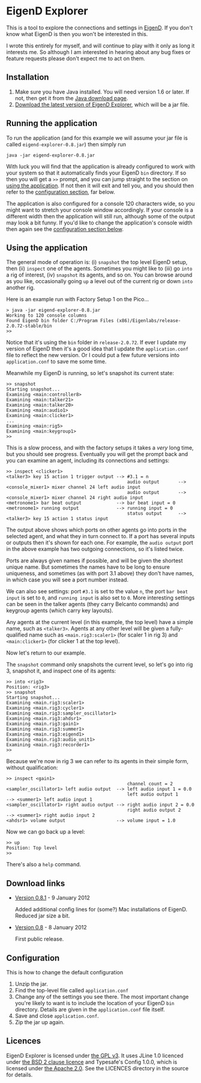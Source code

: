 # EigenD Explorer

This is a tool to explore the connections and settings in
[EigenD](http://www.eigenlabs.com/downloads/latest/std/). If you
don't know what EigenD is then you won't be interested in this.

I wrote this entirely for myself, and will continue to play with it only
as long it interests me. So although I am interested in hearing about any bug
fixes or feature requests please don't expect me to act on them.

## Installation

1. Make sure you have Java installed. You will need version 1.6 or later.
If not, then get it from the
[Java download page](http://www.java.com/en/download/index.jsp).
1. [Download the latest version of EigenD Explorer](#download-links), which will be a jar file.

## Running the application

To run the application (and for this example we will assume your jar
file is called `eigend-explorer-0.8.jar`) then simply run

    java -jar eigend-explorer-0.8.jar

With luck you will find that the application is already configured to work with
your system so that it automatically finds your EigenD `bin` directory.
If so then you will get a `>>` prompt, and you can jump straight to the
section on [using the application](#using-the-application).
If not then it will
exit and tell you, and you should then refer to the
[configuration section](#configuration), far below.

The application is also configured for a console 120 characters wide,
so you might want to stretch your console window accordingly. If your
console is a different width then the application will still run, although
some of the output may look a bit funny. If you'd like to change the
application's console width then again see the
[configuration section below](#configuration).

## Using the application

The general mode of operation is:
(i) `snapshot` the top level EigenD setup, then
(ii) `inspect` one of the agents.
Sometimes you might like to
(iii) go `into` a rig of interest,
(iv) `snapshot` its agents, and so on.
You can browse around as you like, occasionally going `up` a level
out of the current rig or down `into` another rig.

Here is an example run with Factory Setup 1 on the Pico...

    > java -jar eigend-explorer-0.8.jar
    Working to 120 console columns
    Found EigenD bin folder C:/Program Files (x86)/Eigenlabs/release-2.0.72-stable/bin
    >> 

Notice that it's using the `bin` folder in `release-2.0.72`. If ever I update my version
of EigenD then it's a good idea that I update the `application.conf` file to reflect the
new version. Or I could put a few future versions into `application.conf` to save me
some time.

Meanwhile my EigenD is running, so let's snapshot its current state:

    >> snapshot
    Starting snapshot...
    Examining <main:controller8>
    Examining <main:talker21>
    Examining <main:talker20>
    Examining <main:audio1>
    Examining <main:clicker1>
    ...
    Examining <main:rig5>
    Examining <main:keygroup1>
    >>

This is a slow process, and with the factory setups it takes a _very_ long time,
but you should see progress. Eventually you will get the prompt back and you can
examine an agent, including its connections and settings:

    >> inspect <clicker1>
    <talker3> key 15 action 1 trigger output --> #3.1 = n
                                                 audio output       --> <console_mixer1> mixer channel 24 left audio input
                                                 audio output       --> <console_mixer1> mixer channel 24 right audio input
    <metronome1> bar beat output             --> bar beat input = 0
    <metronome1> running output              --> running input = 0
                                                 status output      --> <talker3> key 15 action 1 status input

The output above shows which ports on other agents go into ports in the selected
agent, and what they in turn connect to. If a port has several inputs or
outputs then it's shown for each one. For example, the `audio output` port in the
above example has two outgoing connections, so it's listed twice.

Ports are always given names if possible,
and will be given the shortest unique name. But sometimes the names have to be long to
ensure uniqueness, and sometimes (as with port 3.1 above) they don't have names,
in which case you will see a port number instead.

We can also see settings:
port `#3.1` is set to the value `n`, the port `bar beat input` is set to `0`,
and `running input` is also set to `0`. More interesting settings can be seen
in the talker agents (they carry Belcanto commands) and keygroup agents (which
carry key layouts).

Any agents at the current level (in this example, the top level) have a simple
name, such as `<talker3>`. Agents at any other level will be given a fully-qualified
name such as `<main.rig3:scaler1>` (for scaler 1 in rig 3) and `<main:clicker1>`
(for clicker 1 at the top level).

Now let's return to our example.

The `snapshot` command only snapshots the current level, so let's go into
rig 3, snapshot it, and inspect one of its agents:

    >> into <rig3>
    Position: <rig3>
    >> snapshot
    Starting snapshot...
    Examining <main.rig3:scaler1>
    Examining <main.rig3:cycler1>
    Examining <main.rig3:sampler_oscillator1>
    Examining <main.rig3:ahdsr1>
    Examining <main.rig3:gain1>
    Examining <main.rig3:summer1>
    Examining <main.rig3:eigend1>
    Examining <main.rig3:audio_unit1>
    Examining <main.rig3:recorder1>
    >>

Because we're now in rig 3 we can refer to its agents in their simple form, without
qualification:

    >> inspect <gain1>
                                                 channel count = 2
    <sampler_oscillator1> left audio output  --> left audio input 1 = 0.0
                                                 left audio output 1       --> <summer1> left audio input 1
    <sampler_oscillator1> right audio output --> right audio input 2 = 0.0
                                                 right audio output 2      --> <summer1> right audio input 2
    <ahdsr1> volume output                   --> volume input = 1.0

Now we can go back up a level:

    >> up
    Position: Top level
    >>

There's also a `help` command.

## Download links

* [Version 0.8.1](https://s3-eu-west-1.amazonaws.com/niksilver.public/eigend-explorer/eigend-explorer-0.8.1.jar) - 9 January 2012

    Added additional config lines for (some?) Mac installations of EigenD. Reduced jar size a bit.


* [Version 0.8](https://s3-eu-west-1.amazonaws.com/niksilver.public/eigend-explorer/eigend-explorer-0.8.jar) - 8 January 2012

    First public release.



## Configuration

This is how to change the default configuration

1. Unzip the jar.
1. Find the top-level file called `application.conf`
1. Change any of the settings you see there.
The most important change you're likely to want is to
include the location of your EigenD `bin` directory.
Details are given in the `application.conf` file itself.
1. Save and close `application.conf`.
1. Zip the jar up again.

## Licences

EigenD Explorer is licensed under
[the GPL v3](http://www.gnu.org/licenses/gpl.html).
It uses JLine 1.0 licenced under
[the BSD 2 clause licence](http://opensource.org/licenses/bsd-license.php)
and Typesafe's Config 1.0.0, which is licensed under
[the Apache 2.0](http://www.apache.org/licenses/LICENSE-2.0.html).
See the LICENCES directory in the source for details.
